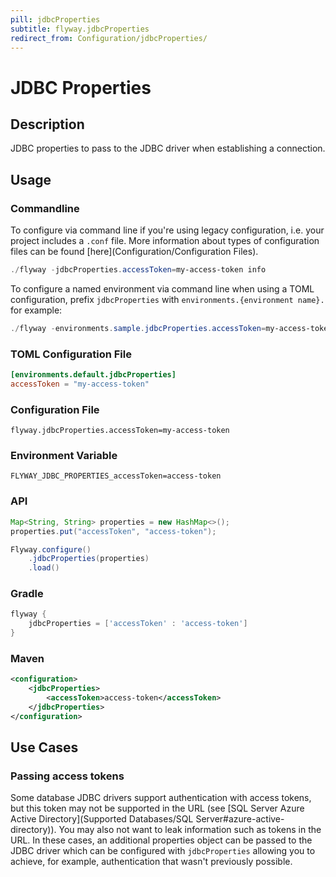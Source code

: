 ```yaml
---
pill: jdbcProperties
subtitle: flyway.jdbcProperties
redirect_from: Configuration/jdbcProperties/
---
```


# JDBC Properties

## Description
JDBC properties to pass to the JDBC driver when establishing a connection.

## Usage

### Commandline
To configure via command line if you're using legacy configuration, i.e. your project includes a `.conf` file. 
More information about types of configuration files can be found [here](Configuration/Configuration Files). 
```powershell
./flyway -jdbcProperties.accessToken=my-access-token info
```

To configure a named environment via command line when using a TOML configuration, prefix `jdbcProperties` with `environments.{environment name}.` for example:
```powershell
./flyway -environments.sample.jdbcProperties.accessToken=my-access-token info
```

### TOML Configuration File
```toml
[environments.default.jdbcProperties]
accessToken = "my-access-token"
```

### Configuration File
```properties
flyway.jdbcProperties.accessToken=my-access-token
```

### Environment Variable
```properties
FLYWAY_JDBC_PROPERTIES_accessToken=access-token
```

### API
```java
Map<String, String> properties = new HashMap<>();
properties.put("accessToken", "access-token");

Flyway.configure()
    .jdbcProperties(properties)
    .load()
```

### Gradle
```groovy
flyway {
    jdbcProperties = ['accessToken' : 'access-token']
}
```

### Maven
```xml
<configuration>
    <jdbcProperties>
        <accessToken>access-token</accessToken>
    </jdbcProperties>
</configuration>
```

## Use Cases

### Passing access tokens

Some database JDBC drivers support authentication with access tokens, but this token may not be supported in the URL (see [SQL Server Azure Active Directory](Supported Databases/SQL Server#azure-active-directory)). You may also not want to leak information such as tokens in the URL. In these cases, an additional properties object can be passed to the JDBC driver which can be configured with `jdbcProperties` allowing you to achieve, for example, authentication that wasn't previously possible.
